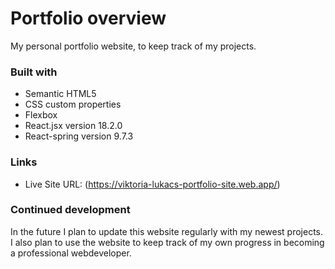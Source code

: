 # Portfolio overview
My personal portfolio website, to keep track of my projects.

### Built with
- Semantic HTML5
- CSS custom properties
- Flexbox
- React.jsx version 18.2.0
- React-spring version 9.7.3

### Links

- Live Site URL: (https://viktoria-lukacs-portfolio-site.web.app/)

### Continued development

In the future I plan to update this website regularly with my newest projects. I also plan to use the website to keep track of my own progress in becoming a professional webdeveloper. 